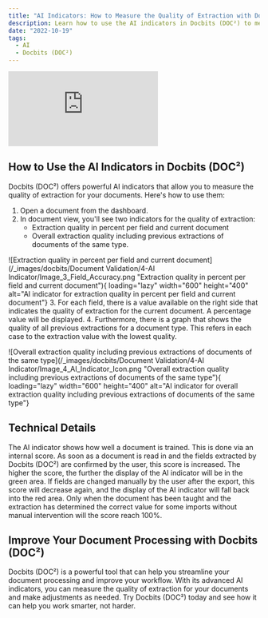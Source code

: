 ```yaml
---
title: "AI Indicators: How to Measure the Quality of Extraction with Docbits (DOC²)"
description: Learn how to use the AI indicators in Docbits (DOC²) to measure the quality of extraction for your documents. Improve your document processing with this powerful tool.
date: "2022-10-19"
tags:
  - AI
  - Docbits (DOC²)
---
```


<div class='video-container'>
  <iframe src="https://www.youtube.com/embed/your-video-id" frameborder="0" allowfullscreen></iframe>
</div>

## How to Use the AI Indicators in Docbits (DOC²)

Docbits (DOC²) offers powerful AI indicators that allow you to measure the quality of extraction for your documents. Here's how to use them:

1. Open a document from the dashboard.
2. In document view, you'll see two indicators for the quality of extraction:
   - Extraction quality in percent per field and current document
   - Overall extraction quality including previous extractions of documents of the same type.

![Extraction quality in percent per field and current document](/_images/docbits/Document Validation/4-AI Indicator/Image_3_Field_Accuracy.png "Extraction quality in percent per field and current document"){ loading="lazy" width="600" height="400" alt="AI indicator for extraction quality in percent per field and current document"}
3. For each field, there is a value available on the right side that indicates the quality of extraction for the current document. A percentage value will be displayed.
4. Furthermore, there is a graph that shows the quality of all previous extractions for a document type. This refers in each case to the extraction value with the lowest quality.

![Overall extraction quality including previous extractions of documents of the same type](/_images/docbits/Document Validation/4-AI Indicator/Image_4_AI_Indicator_Icon.png "Overall extraction quality including previous extractions of documents of the same type"){ loading="lazy" width="600" height="400" alt="AI indicator for overall extraction quality including previous extractions of documents of the same type"}

## Technical Details

The AI indicator shows how well a document is trained. This is done via an internal score. As soon as a document is read in and the fields extracted by Docbits (DOC²) are confirmed by the user, this score is increased. The higher the score, the further the display of the AI indicator will be in the green area. If fields are changed manually by the user after the export, this score will decrease again, and the display of the AI indicator will fall back into the red area. Only when the document has been taught and the extraction has determined the correct value for some imports without manual intervention will the score reach 100%.

## Improve Your Document Processing with Docbits (DOC²)

Docbits (DOC²) is a powerful tool that can help you streamline your document processing and improve your workflow. With its advanced AI indicators, you can measure the quality of extraction for your documents and make adjustments as needed. Try Docbits (DOC²) today and see how it can help you work smarter, not harder. 
